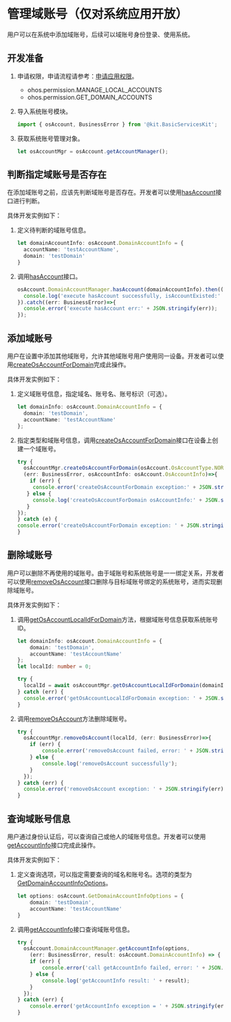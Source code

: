 # 管理域账号（仅对系统应用开放）

<!--Kit: Basic Services Kit-->
<!--Subsystem: Account-->
<!--Owner: @steven-q-->
<!--Designer: @JiDong-CS1-->
<!--Tester: @zhaimengchao-->
<!--Adviser: @zengyawen-->

用户可以在系统中添加域账号，后续可以域账号身份登录、使用系统。

## 开发准备

1. 申请权限，申请流程请参考：[申请应用权限](../../security/AccessToken/determine-application-mode.md#system_basic等级应用申请权限的方式)。
   - ohos.permission.MANAGE_LOCAL_ACCOUNTS
   - ohos.permission.GET_DOMAIN_ACCOUNTS

2. 导入系统账号模块。

   ```ts
   import { osAccount, BusinessError } from '@kit.BasicServicesKit';
   ```

3. 获取系统账号管理对象。

   ```ts
   let osAccountMgr = osAccount.getAccountManager();
   ```

## 判断指定域账号是否存在

在添加域账号之前，应该先判断域账号是否存在。开发者可以使用[hasAccount](../../reference/apis-basic-services-kit/js-apis-osAccount-sys.md#hasaccount10)接口进行判断。

具体开发实例如下：

1. 定义待判断的域账号信息。

   ```ts
   let domainAccountInfo: osAccount.DomainAccountInfo = {
     accountName: 'testAccountName',
     domain: 'testDomain'
   }
   ```

2. 调用[hasAccount](../../reference/apis-basic-services-kit/js-apis-osAccount-sys.md#hasaccount10)接口。

   ```ts
   osAccount.DomainAccountManager.hasAccount(domainAccountInfo).then((isAccountExisted: boolean)=>{
     console.log('execute hasAccount successfully, isAccountExisted:' + JSON.stringify(isAccountExisted));
   }).catch((err: BusinessError)=>{
     console.error('execute hasAccount err:' + JSON.stringify(err));
   });
   ```

## 添加域账号

用户在设置中添加其他域账号，允许其他域账号用户使用同一设备。开发者可以使用[createOsAccountForDomain](../../reference/apis-basic-services-kit/js-apis-osAccount-sys.md#createosaccountfordomain8)完成此操作。

具体开发实例如下：

1. 定义域账号信息，指定域名、账号名、账号标识（可选）。

   ```ts
   let domainInfo: osAccount.DomainAccountInfo = {
     domain: 'testDomain',
     accountName: 'testAccountName'
   };
   ```

2. 指定类型和域账号信息，调用[createOsAccountForDomain](../../reference/apis-basic-services-kit/js-apis-osAccount-sys.md#createosaccountfordomain8)接口在设备上创建一个域账号。

   ```ts
   try {
     osAccountMgr.createOsAccountForDomain(osAccount.OsAccountType.NORMAL, domainInfo,
     (err: BusinessError, osAccountInfo: osAccount.OsAccountInfo)=>{
       if (err) {
        console.error('createOsAccountForDomain exception:' + JSON.stringify(err));
      } else {
        console.log('createOsAccountForDomain osAccountInfo:' + JSON.stringify(osAccountInfo));
      }
   });
   } catch (e) {
   console.error('createOsAccountForDomain exception: ' + JSON.stringify(e));
   }
   ```

## 删除域账号

用户可以删除不再使用的域账号。由于域账号和系统账号是一一绑定关系，开发者可以使用[removeOsAccount](../../reference/apis-basic-services-kit/js-apis-osAccount-sys.md#removeosaccount)接口删除与目标域账号绑定的系统账号，进而实现删除域账号。

具体开发实例如下：

1. 调用[getOsAccountLocalIdForDomain](../../reference/apis-basic-services-kit/js-apis-osAccount.md#getosaccountlocalidfordomain9)方法，根据域账号信息获取系统账号ID。

   ```ts
   let domainInfo: osAccount.DomainAccountInfo = {
       domain: 'testDomain',
       accountName: 'testAccountName'
   };
   let localId: number = 0;

   try {
     localId = await osAccountMgr.getOsAccountLocalIdForDomain(domainInfo);
   } catch (err) {
     console.error('getOsAccountLocalIdForDomain exception: ' + JSON.stringify(err));
   }
   ```

2. 调用[removeOsAccount](../../reference/apis-basic-services-kit/js-apis-osAccount-sys.md#removeosaccount)方法删除域账号。

   ```ts
   try {
     osAccountMgr.removeOsAccount(localId, (err: BusinessError)=>{
       if (err) {
           console.error('removeOsAccount failed, error: ' + JSON.stringify(err));
       } else {
           console.log('removeOsAccount successfully');
       }
     });
   } catch (err) {
     console.error('removeOsAccount exception: ' + JSON.stringify(err));
   }
   ```

## 查询域账号信息

用户通过身份认证后，可以查询自己或他人的域账号信息。开发者可以使用[getAccountInfo](../../reference/apis-basic-services-kit/js-apis-osAccount-sys.md#getaccountinfo10)接口完成此操作。

具体开发实例如下：

1. 定义查询选项，可以指定需要查询的域名和账号名。选项的类型为[GetDomainAccountInfoOptions](../../reference/apis-basic-services-kit/js-apis-osAccount-sys.md#getdomainaccountinfooptions10)。

   ```ts
   let options: osAccount.GetDomainAccountInfoOptions = {
       domain: 'testDomain',
       accountName: 'testAccountName'
   }
   ```

2. 调用[getAccountInfo](../../reference/apis-basic-services-kit/js-apis-osAccount-sys.md#getaccountinfo10)接口查询域账号信息。

   ```ts
   try {
     osAccount.DomainAccountManager.getAccountInfo(options,
       (err: BusinessError, result: osAccount.DomainAccountInfo) => {
       if (err) {
           console.error('call getAccountInfo failed, error: ' + JSON.stringify(err));
       } else {
           console.log('getAccountInfo result: ' + result);
       }
     });
   } catch (err) {
       console.error('getAccountInfo exception = ' + JSON.stringify(err));
   }
   ```
